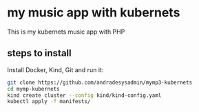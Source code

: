 # my music app with kubernets 

This is my kubernets music app with PHP

## steps to install
Install Docker, Kind, Git and run it: 
```bash
git clone https://github.com/andradesysadmin/mymp3-kubernets
cd mymp-kubernets
kind create cluster --config kind/kind-config.yaml
kubectl apply -f manifests/

```
